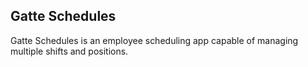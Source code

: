 ## Gatte Schedules

Gatte Schedules is an employee scheduling app capable of managing multiple shifts and positions. 
